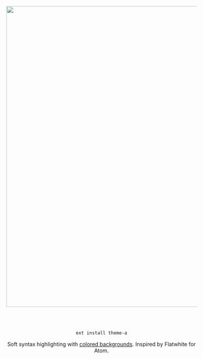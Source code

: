 <p align="center"><img src="https://raw.githubusercontent.com/flagello/A.tmTheme/master/screenshot.png" width="797.5" /></p>
<br><br>

<p align="center"><code>ext install theme-a</code></p>
<p align="center">Soft syntax highlighting with <a href="https://github.com/Microsoft/vscode/issues/16461">colored backgrounds</a>. Inspired by Flatwhite for Atom.</p>
